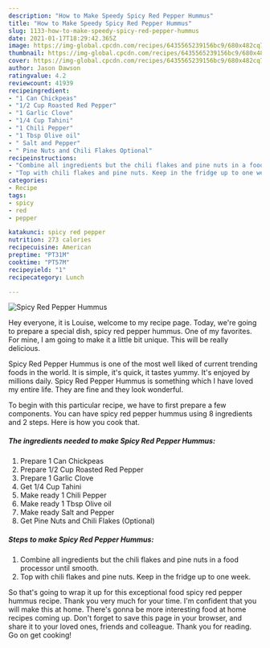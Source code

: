 ```yaml
---
description: "How to Make Speedy Spicy Red Pepper Hummus"
title: "How to Make Speedy Spicy Red Pepper Hummus"
slug: 1133-how-to-make-speedy-spicy-red-pepper-hummus
date: 2021-01-17T18:29:42.365Z
image: https://img-global.cpcdn.com/recipes/6435565239156bc9/680x482cq70/spicy-red-pepper-hummus-recipe-main-photo.jpg
thumbnail: https://img-global.cpcdn.com/recipes/6435565239156bc9/680x482cq70/spicy-red-pepper-hummus-recipe-main-photo.jpg
cover: https://img-global.cpcdn.com/recipes/6435565239156bc9/680x482cq70/spicy-red-pepper-hummus-recipe-main-photo.jpg
author: Jason Dawson
ratingvalue: 4.2
reviewcount: 41939
recipeingredient:
- "1 Can Chickpeas"
- "1/2 Cup Roasted Red Pepper"
- "1 Garlic Clove"
- "1/4 Cup Tahini"
- "1 Chili Pepper"
- "1 Tbsp Olive oil"
- " Salt and Pepper"
- " Pine Nuts and Chili Flakes Optional"
recipeinstructions:
- "Combine all ingredients but the chili flakes and pine nuts in a food processor until smooth."
- "Top with chili flakes and pine nuts. Keep in the fridge up to one week."
categories:
- Recipe
tags:
- spicy
- red
- pepper

katakunci: spicy red pepper 
nutrition: 273 calories
recipecuisine: American
preptime: "PT31M"
cooktime: "PT57M"
recipeyield: "1"
recipecategory: Lunch

---
```



![Spicy Red Pepper Hummus](https://img-global.cpcdn.com/recipes/6435565239156bc9/680x482cq70/spicy-red-pepper-hummus-recipe-main-photo.jpg)

Hey everyone, it is Louise, welcome to my recipe page. Today, we're going to prepare a special dish, spicy red pepper hummus. One of my favorites. For mine, I am going to make it a little bit unique. This will be really delicious.



Spicy Red Pepper Hummus is one of the most well liked of current trending foods in the world. It is simple, it's quick, it tastes yummy. It's enjoyed by millions daily. Spicy Red Pepper Hummus is something which I have loved my entire life. They are fine and they look wonderful.


To begin with this particular recipe, we have to first prepare a few components. You can have spicy red pepper hummus using 8 ingredients and 2 steps. Here is how you cook that.

<!--inarticleads1-->

##### The ingredients needed to make Spicy Red Pepper Hummus:

1. Prepare 1 Can Chickpeas
1. Prepare 1/2 Cup Roasted Red Pepper
1. Prepare 1 Garlic Clove
1. Get 1/4 Cup Tahini
1. Make ready 1 Chili Pepper
1. Make ready 1 Tbsp Olive oil
1. Make ready  Salt and Pepper
1. Get  Pine Nuts and Chili Flakes (Optional)




<!--inarticleads2-->

##### Steps to make Spicy Red Pepper Hummus:

1. Combine all ingredients but the chili flakes and pine nuts in a food processor until smooth.
1. Top with chili flakes and pine nuts. Keep in the fridge up to one week.




So that's going to wrap it up for this exceptional food spicy red pepper hummus recipe. Thank you very much for your time. I'm confident that you will make this at home. There's gonna be more interesting food at home recipes coming up. Don't forget to save this page in your browser, and share it to your loved ones, friends and colleague. Thank you for reading. Go on get cooking!
